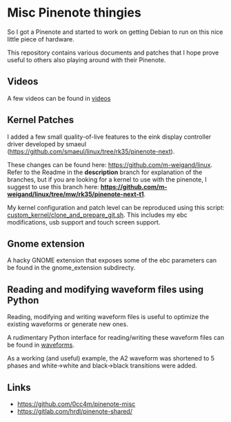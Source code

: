 # Misc Pinenote thingies

So I got a Pinenote and started to work on getting Debian to run on this nice little piece of hardware.

This repository contains various documents and patches that I hope prove useful to others also playing
around with their Pinenote.

## Videos

A few videos can be found in [videos](videos)

## Kernel Patches

I added a few small quality-of-live features to the eink display controller driver developed by smaeul (https://github.com/smaeul/linux/tree/rk35/pinenote-next).

These changes can be found here: https://github.com/m-weigand/linux. Refer to
the Readme in the **description** branch for explanation of the branches, but
if you are looking for a kernel to use with the pinenote, I suggest to use this
branch here:
**https://github.com/m-weigand/linux/tree/mw/rk35/pinenote-next-t1**.

My kernel configuration and patch level can be reproduced using this script:
[custom_kernel/clone_and_prepare_git.sh](custom_kernel/clone_and_prepare_git.sh).
This includes my ebc modifications, usb support and touch screen support.

## Gnome extension

A hacky GNOME extension that exposes some of the ebc parameters can be found in
the gnome_extension subdirecty.

## Reading and modifying waveform files using Python

Reading, modifying and writing waveform files is useful to optimize the existing waveforms or generate new ones.

A rudimentary Python interface for reading/writing these waveform files can be found in [waveforms](waveforms).

As a working (and useful) example, the A2 waveform was shortened to 5 phases and white->white and black->black transitions were added.

## Links

* https://github.com/0cc4m/pinenote-misc
* https://gitlab.com/hrdl/pinenote-shared/
